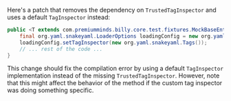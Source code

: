 Here's a patch that removes the dependency on `TrustedTagInspector` and uses a default `TagInspector` instead:

```java
public <T extends com.premiumminds.billy.core.test.fixtures.MockBaseEntity> T createMockEntity(java.lang.Class<T> clazz, java.lang.String path) {
    final org.yaml.snakeyaml.LoaderOptions loadingConfig = new org.yaml.snakeyaml.LoaderOptions();
    loadingConfig.setTagInspector(new org.yaml.snakeyaml.Tags());
    // ... rest of the code ...
}
```

This change should fix the compilation error by using a default `TagInspector` implementation instead of the missing `TrustedTagInspector`. However, note that this might affect the behavior of the method if the custom tag inspector was doing something specific.